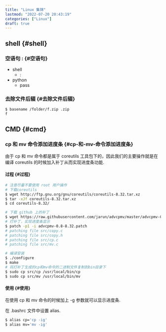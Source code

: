 ```yaml
---
title: "Linux 集锦"
lastmod: "2022-07-20 20:43:19"
categories: ["Linux"]
draft: true
---
```


## shell {#shell}


### 空语句 : {#空语句}

-   shell
    -   :
-   python
    -   pass


### 去除文件后辍 {#去除文件后辍}

```bash
$ basename /folder/f.zip .zip
f
```


## CMD {#cmd}


### cp 和 mv 命令添加进度条 {#cp-和-mv-命令添加进度条}

由于 cp 和 mv 命令都是属于 coreutils 工具包下的，因此我们的主要操作就是在编译 coreutils 的时候加入补丁从而实现进度条功能.


#### 过程 {#过程}

```bash
# 注意尽量不要使用 root 用户操作
# 下载coreutils
$ wget http://ftp.gnu.org/gnu/coreutils/coreutils-8.32.tar.xz
$ tar -xJf coreutils-8.32.tar.xz
$ cd coreutils-8.32/

# 下载 github 上的补丁
$ wget https://raw.githubusercontent.com/jarun/advcpmv/master/advcpmv-0.8-8.32.patch
# 打补丁，实现进度条显示
$ patch -p1 -i advcpmv-0.8-8.32.patch
# patching file src/copy.c
# patching file src/copy.h
# patching file src/cp.c
# patching file src/mv.c

# 编译安装
$ ./configure
$ make
# 将打补丁生成的cp和mv命令的二进制文件复制到bin目录下
$ sudo cp src/cp /usr/local/bin/cp
$ sudo cp src/mv /usr/local/bin/mv
```


#### 使用 {#使用}

在使用 cp 和 mv 命令的时候加上 -g 参数就可以显示进度条.

在 .bashrc 文件中设置 alias.

```bash
$ alias cp='cp -ig'
$ alias mv='mv -ig'
```